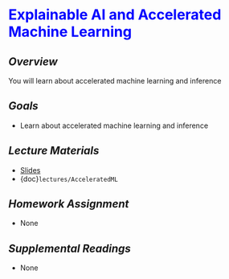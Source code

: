 # <span style="color: blue;"><b>Explainable AI and Accelerated Machine Learning</b></span>

## *Overview*
You will learn about accelerated machine learning and inference

## *Goals*
* Learn about accelerated machine learning and inference

## *Lecture Materials*
* [Slides](https://docs.google.com/presentation/d/1-_9DcO71v6fQN1kNhKRH2d2iSjhs_Ddi2wLxiXy6RNg/edit?usp=sharing)
* {doc}`lectures/AcceleratedML`

## *Homework Assignment*
* None

## *Supplemental Readings*
* None
